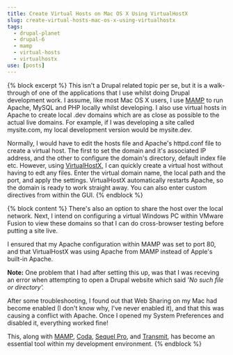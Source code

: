 ```yaml
---
title: Create Virtual Hosts on Mac OS X Using VirtualHostX
slug: create-virtual-hosts-mac-os-x-using-virtualhostx
tags:
  - drupal-planet
  - drupal-6
  - mamp
  - virtual-hosts
  - virtualhostx
use: [posts]
---
```

{% block excerpt %}
This isn't a Drupal related topic per se, but it is a walk-through of one of the applications that I use whilst doing Drupal development work. I assume, like most Mac OS X users, I use [MAMP](http://www.mamp.info/en/index.html) to run Apache, MySQL and PHP locally whilst developing. I also use virtual hosts in Apache to create local .dev domains which are as close as possible to the actual live domains. For example, if I was developing a site called mysite.com, my local development version would be mysite.dev.

Normally, I would have to edit the hosts file and Apache's httpd.conf file to create a virtual host. The first to set the domain and it's associated IP address, and the other to configure the domain's directory, default index file etc. However, using [VirtualHostX](http://clickontyler.com/virtualhostx), I can quickly create a virtual host without having to edt any files. Enter the virtual domain name, the local path and the port, and apply the settings. VirtualHostX automatically restarts Apache, so the domain is ready to work straight away. You can also enter custom directives from within the GUI.
{% endblock %}

{% block content %}
There's also an option to share the host over the local network. Next, I intend on configuring a virtual Windows PC within VMware Fusion to view these domains so that I can do cross-browser testing before putting a site live.

I ensured that my Apache configuration within MAMP was set to port 80, and that VirtualHostX was using Apache from MAMP instead of Apple's built-in Apache.

**Note:** One problem that I had after setting this up, was that I was receving an error when attempting to open a Drupal website which said *'No such file or directory'.*

After some troubleshooting, I found out that Web Sharing on my Mac had become enabled (I don't know why, I've never enabled it), and that this was causing a conflict with Apache. Once I opened my System Preferences and disabled it, everything worked fine!

This, along with [MAMP](http://www.mamp.info/en/index.html), [Coda](http://www.panic.com/coda), [Sequel Pro](http://www.sequelpro.com), and [Transmit](http://www.panic.com/transmit), has become an essential tool within my development environment.
{% endblock %}
